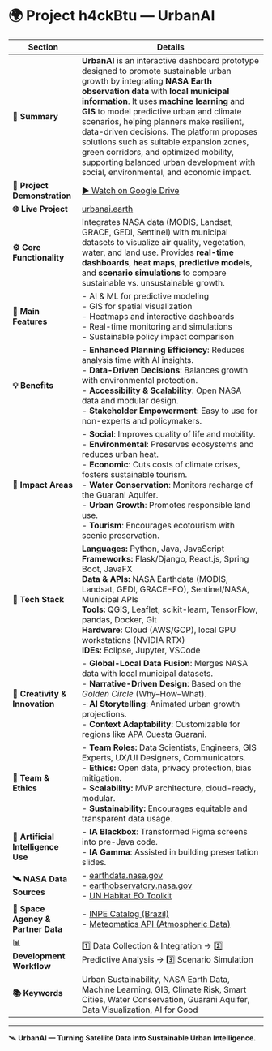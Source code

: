 # 🌍 Project h4ckBtu — UrbanAI

| **Section** | **Details** |
|--------------|-------------|
| **🧠 Summary** | **UrbanAI** is an interactive dashboard prototype designed to promote sustainable urban growth by integrating **NASA Earth observation data** with **local municipal information**. It uses **machine learning** and **GIS** to model predictive urban and climate scenarios, helping planners make resilient, data-driven decisions. The platform proposes solutions such as suitable expansion zones, green corridors, and optimized mobility, supporting balanced urban development with social, environmental, and economic impact. |
| **🎥 Project Demonstration** | [▶ Watch on Google Drive](https://drive.google.com/file/d/1FfpNjAn8sRPVrzck3wPhnW3atIp3ae17/view?usp=sharing) |
| **🌐 Live Project** | [urbanai.earth](http://urbanai.earth/) |
| **⚙️ Core Functionality** | Integrates NASA data (MODIS, Landsat, GRACE, GEDI, Sentinel) with municipal datasets to visualize air quality, vegetation, water, and land use. Provides **real-time dashboards**, **heat maps**, **predictive models**, and **scenario simulations** to compare sustainable vs. unsustainable growth. |
| **🚀 Main Features** | - AI & ML for predictive modeling<br>- GIS for spatial visualization<br>- Heatmaps and interactive dashboards<br>- Real-time monitoring and simulations<br>- Sustainable policy impact comparison |
| **💡 Benefits** | - **Enhanced Planning Efficiency**: Reduces analysis time with AI insights.<br>- **Data-Driven Decisions**: Balances growth with environmental protection.<br>- **Accessibility & Scalability**: Open NASA data and modular design.<br>- **Stakeholder Empowerment**: Easy to use for non-experts and policymakers. |
| **🌱 Impact Areas** | - **Social**: Improves quality of life and mobility.<br>- **Environmental**: Preserves ecosystems and reduces urban heat.<br>- **Economic**: Cuts costs of climate crises, fosters sustainable tourism.<br>- **Water Conservation**: Monitors recharge of the Guarani Aquifer.<br>- **Urban Growth**: Promotes responsible land use.<br>- **Tourism**: Encourages ecotourism with scenic preservation. |
| **🧰 Tech Stack** | **Languages:** Python, Java, JavaScript<br>**Frameworks:** Flask/Django, React.js, Spring Boot, JavaFX<br>**Data & APIs:** NASA Earthdata (MODIS, Landsat, GEDI, GRACE-FO), Sentinel/NASA, Municipal APIs<br>**Tools:** QGIS, Leaflet, scikit-learn, TensorFlow, pandas, Docker, Git<br>**Hardware:** Cloud (AWS/GCP), local GPU workstations (NVIDIA RTX)<br>**IDEs:** Eclipse, Jupyter, VSCode |
| **🎨 Creativity & Innovation** | - **Global-Local Data Fusion**: Merges NASA data with local municipal datasets.<br>- **Narrative-Driven Design**: Based on the *Golden Circle* (Why–How–What).<br>- **AI Storytelling**: Animated urban growth projections.<br>- **Context Adaptability**: Customizable for regions like APA Cuesta Guarani. |
| **🧩 Team & Ethics** | - **Team Roles:** Data Scientists, Engineers, GIS Experts, UX/UI Designers, Communicators.<br>- **Ethics:** Open data, privacy protection, bias mitigation.<br>- **Scalability:** MVP architecture, cloud-ready, modular.<br>- **Sustainability:** Encourages equitable and transparent data usage. |
| **🤖 Artificial Intelligence Use** | - **IA Blackbox**: Transformed Figma screens into pre-Java code.<br>- **IA Gamma**: Assisted in building presentation slides. |
| **🛰 NASA Data Sources** | - [earthdata.nasa.gov](https://www.earthdata.nasa.gov/)<br>- [earthobservatory.nasa.gov](https://earthobservatory.nasa.gov/)<br>- [UN Habitat EO Toolkit](https://eotoolkit.unhabitat.org/) |
| **🚀 Space Agency & Partner Data** | - [INPE Catalog (Brazil)](https://www.dgi.inpe.br/catalogo/explore)<br>- [Meteomatics API (Atmospheric Data)](https://www.meteomatics.com/en/api/available-parameters/atmospheric-trace-gases/#o3) |
| **📊 Development Workflow** | 1️⃣ Data Collection & Integration → 2️⃣ Predictive Analysis → 3️⃣ Scenario Simulation |
| **📚 Keywords** | Urban Sustainability, NASA Earth Data, Machine Learning, GIS, Climate Risk, Smart Cities, Water Conservation, Guarani Aquifer, Data Visualization, AI for Good |

---

🛰 **UrbanAI — Turning Satellite Data into Sustainable Urban Intelligence.**
